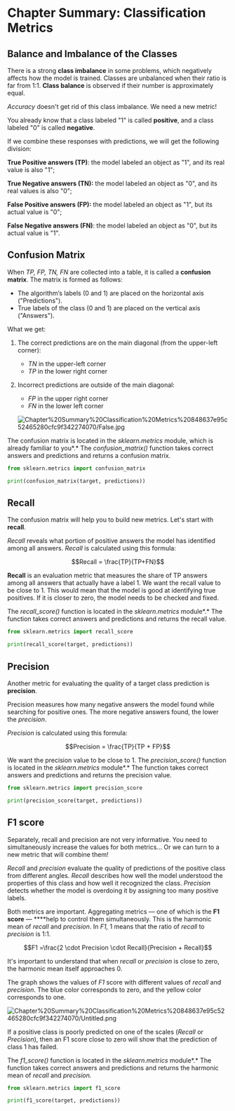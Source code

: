 # Chapter Summary: Classification Metrics

## Balance and Imbalance of the Classes

There is a strong **class imbalance** in some problems, which negatively affects how the model is trained. Classes are unbalanced when their ratio is far from 1:1. **Class balance** is observed if their number is approximately equal.

*Accuracy* doesn't get rid of this class imbalance. We need a new metric!

You already know that a class labeled "1" is called **positive**, and a class labeled "0" is called **negative**.

If we combine these responses with predictions, we will get the following division:

**True Positive answers (TP)**: the model labeled an object as "1", and its real value is also "1";

**True Negative answers (TN):** the model labeled an object as "0", and its real values is also "0"; 

**False Positive answers (FP):** the model labeled an object as "1", but its actual value is "0";

**False Negative answers (FN)**: the model labeled an object as "0", but its actual value is "1".

## Confusion Matrix

When *TP, FP, TN, FN* are collected into a table, it is called a **confusion matrix**. The matrix is formed as follows:

- The algorithm‘s labels (0 and 1) are placed on the horizontal axis ("Predictions").
- True labels of the class (0 and 1) are placed on the vertical axis ("Answers").

What we get:

1. The correct predictions are on the main diagonal (from the upper-left corner):
    - *TN* in the upper-left corner
    - *TP* in the lower right corner
2. Incorrect predictions are outside of the main diagonal:
    - *FP* in the upper right corner
    - *FN* in the lower left corner

    ![Chapter%20Summary%20Classification%20Metrics%20848637e95c52465280cfc9f342274070/False.jpg](Chapter%20Summary%20Classification%20Metrics%20848637e95c52465280cfc9f342274070/False.jpg)

The confusion matrix is located in the *sklearn.metrics* module, which is already familiar to you*.* The *confusion_matrix()* function takes correct answers and predictions and returns a confusion matrix.

```python
from sklearn.metrics import confusion_matrix

print(confusion_matrix(target, predictions))
```

## Recall

The confusion matrix will help you to build new metrics. Let's start with **recall**.

*Recall* reveals what portion of positive answers the model has identified among all answers. *Recall* is calculated using this formula:

$$Recall = \frac{TP}{TP+FN}$$

**Recall** is an evaluation metric that measures the share of TP answers among all answers that actually have a label 1. We want the recall value to be close to 1. This would mean that the model is good at identifying true positives. If it is closer to zero, the model needs to be checked and fixed.

The *recall_score()* function is located in the *sklearn.metrics* module*.* The function takes correct answers and predictions and returns the recall value. 

```python
from sklearn.metrics import recall_score

print(recall_score(target, predictions))
```

## Precision

Another metric for evaluating the quality of a target class prediction is **precision**.

Precision measures how many negative answers the model found while searching for positive ones. The more negative answers found, the lower the *precision*.

*Precision* is calculated using this formula:

$$Precision = \frac{TP}{TP + FP}$$

We want the precision value to be close to 1. The *precision_score()* function is located in the *sklearn.metrics* module*.* The function takes correct answers and predictions and returns the precision value. 

```python
from sklearn.metrics import precision_score

print(precision_score(target, predictions))
```

## F1 score

Separately, recall and precision are not very informative. You need to simultaneously increase the values for both metrics... Or we can turn to a new metric that will combine them!

*Recall* and *precision* evaluate the quality of predictions of the positive class from different angles. *Recall* describes how well the model understood the properties of this class and how well it recognized the class. *Precision* detects whether the model is overdoing it by assigning too many positive labels.

Both metrics are important. Aggregating metrics — one of which is the **F1 score** — ****help to control them simultaneously. This is the harmonic mean of *recall* and *precision*. In *F1,* 1 means that the ratio of *recall* to *precision* is 1:1.

$$F1 =\frac{2 \cdot Precision \cdot Recall}{Precision + Recall}$$

It's important to understand that when *recall* or *precision* is close to zero, the harmonic mean itself approaches 0.

The graph shows the values of *F1* score with different values of *recall* and *precision*. The blue color corresponds to zero, and the yellow color corresponds to one.

![Chapter%20Summary%20Classification%20Metrics%20848637e95c52465280cfc9f342274070/Untitled.png](Chapter%20Summary%20Classification%20Metrics%20848637e95c52465280cfc9f342274070/Untitled.png)

If a positive class is poorly predicted on one of the scales (*Recall* or *Precision*), then an F1 score close to zero will show that the prediction of class 1 has failed.

The *f1_score()* function is located in the *sklearn.metrics* module*.* The function takes correct answers and predictions and returns the harmonic mean of *recall* and *precision.*

```python
from sklearn.metrics import f1_score

print(f1_score(target, predictions))
```